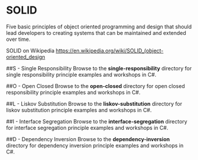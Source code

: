 # SOLID

Five basic principles of object oriented programming and design that should lead developers to creating systems that can be maintained and extended over time.

SOLID on Wikipedia https://en.wikipedia.org/wiki/SOLID_(object-oriented_design

##S - Single Responsibility
Browse to the **single-responsibility** directory for single responsibility principle examples and workshops in C#.

##O - Open Closed
Browse to the **open-closed** directory for open closed responsibility principle examples and workshops in C#.

##L - Liskov Substitution
Browse to the **liskov-substitution** directory for liskov substitution principle examples and workshops in C#.

##I - Interface Segregation
Browse to the **interface-segregation** directory for interface segregation principle examples and workshops in C#.

##D - Dependency Inversion
Browse to the **dependency-inversion** directory for dependency inversion principle examples and workshops in C#.